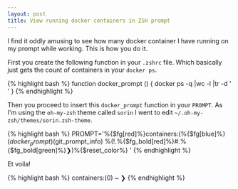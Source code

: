 ```yaml
---
layout: post
title: View running docker containers in ZSH prompt
---
```


I find it oddly amusing to see how many docker container I have running on my prompt while working.   This is how you do it.

First you create the following function in your `.zshrc` file. Which basically just gets the count of containers in your `docker ps`.

{% highlight bash %}
function docker_prompt () {
  docker ps -q |wc -l |tr -d ' '
}
{% endhighlight %}

Then you proceed to insert this `docker_prompt` function in your `PROMPT`. As I'm using the `oh-my-zsh` theme called `sorin` I went to edit `~/.oh-my-zsh/themes/sorin.zsh-theme`.

{% highlight bash %}
PROMPT='%{$fg[red]%}containers:(%{$fg[blue]%}$(docker_prompt)%{$fg[red]%}) %{$fg[cyan]%}%c$(git_prompt_info) %(!.%{$fg_bold[red]%}#.%{$fg_bold[green]%}❯)%{$reset_color%} '
{% endhighlight %}

Et voila!

{% highlight bash %}
containers:(0) ~ ❯
{% endhighlight %}

